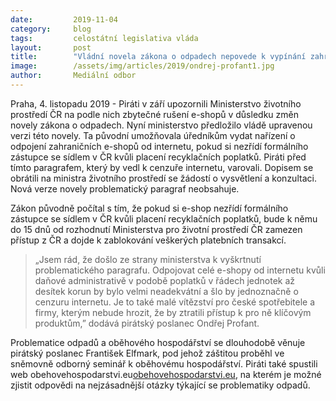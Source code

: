 ```yaml
---
date:         2019-11-04
category:     blog
tags:         celostátní legislativa vláda
layout:       post
title:        "Vládní novela zákona o odpadech nepovede k vypínání zahraničních e-shopů. Před rizikem varovali Ministerstvo životního prostředí Piráti"
image:        /assets/img/articles/2019/ondrej-profant1.jpg
author:       Mediální odbor
---
```



Praha, 4. listopadu 2019 - Piráti v září upozornili Ministerstvo životního prostředí ČR na podle nich zbytečné rušení e-shopů v důsledku změn novely zákona o odpadech. Nyní ministerstvo předložilo vládě upravenou verzi této novely. Ta původní umožňovala úředníkům vydat nařízení o odpojení zahraničních e-shopů od internetu, pokud si nezřídí formálního zástupce se sídlem v ČR kvůli placení recyklačních poplatků. Piráti před tímto paragrafem, který by vedl k cenzuře internetu, varovali. Dopisem se obrátili na ministra životního prostředí se žádostí o vysvětlení a konzultaci. Nová verze novely problematický paragraf neobsahuje.

Zákon původně počítal s tím, že pokud si e-shop nezřídí formálního zástupce se sídlem v ČR kvůli placení recyklačních poplatků, bude k němu do 15 dnů od rozhodnutí Ministerstva pro životní prostředí ČR zamezen přístup z ČR a dojde k zablokování veškerých platebních transakcí. 
> „Jsem rád, že došlo ze strany ministerstva k vyškrtnutí problematického paragrafu. Odpojovat celé e-shopy od internetu kvůli daňové administrativě v podobě poplatků v řádech jednotek až desítek korun by bylo velmi neadekvátní a šlo by jednoznačně o cenzuru internetu. Je to také malé vítězství pro české spotřebitele a firmy, kterým nebude hrozit, že by ztratili přístup k pro ně klíčovým produktům,” dodává pirátský poslanec Ondřej Profant.

Problematice odpadů a oběhového hospodářství se dlouhodobě věnuje pirátský poslanec František Elfmark, pod jehož záštitou proběhl ve sněmovně odborný seminář k oběhovému hospodářství. Piráti také spustili web obehovehospodarstvi.eu[obehovehospodarstvi.eu](https://www.obehovehospodarstvi.eu), na kterém je možné zjistit odpovědi na nejzásadnější otázky týkající se problematiky odpadů.
